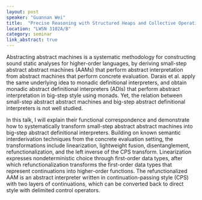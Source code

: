 ```yaml
---
layout: post
speaker: "Guannan Wei"
title:  "Precise Reasoning with Structured Heaps and Collective Operations à la Map/Reduce"
location: "LWSN 3102A/B"
category: seminar
link_abstract: true
---
```


Abstracting abstract machines is a systematic methodology for constructing sound static analyses for higher-order languages, by deriving small-step abstract abstract machines (AAMs) that perform abstract interpretation from abstract machines that perform concrete evaluation. Darais et al. apply the same underlying idea to monadic definitional interpreters, and obtain monadic abstract definitional interpreters (ADIs) that perform abstract interpretation in big-step style using monads. Yet, the relation between small-step abstract abstract machines and big-step abstract definitional interpreters is not well studied.

In this talk, I will explain their functional correspondence and demonstrate how to systematically transform small-step abstract abstract machines into big-step abstract definitional interpreters. Building on known semantic interderivation techniques from the concrete evaluation setting, the transformations include linearization, lightweight fusion, disentanglement, refunctionalization, and the left inverse of the CPS transform. Linearization expresses nondeterministic choice through first-order data types, after which refunctionalization transforms the first-order data types that represent continuations into higher-order functions. The refunctionalized AAM is an abstract interpreter written in continuation-passing style (CPS) with two layers of continuations, which can be converted back to direct style with delimited control operators.
